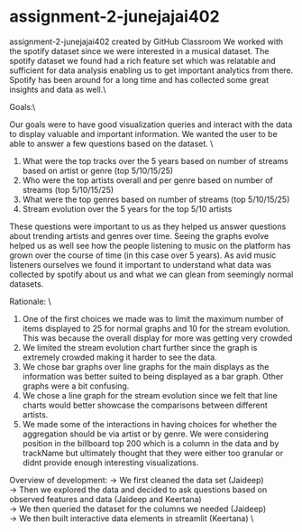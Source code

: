 # assignment-2-junejajai402
assignment-2-junejajai402 created by GitHub Classroom
We worked with the spotify dataset since we were interested in a musical dataset. The spotify dataset we found had a rich feature set which was relatable and sufficient for data analysis enabling us to get important analytics from there. Spotify has been around for a long time and has collected some great insights and data as well.\

Goals:\

Our goals were to have good visualization queries and interact with the data to display valuable and important information. We wanted the user to be able to answer a few questions based on the dataset. \
1. What were the top tracks over the 5 years based on number of streams based on artist or genre (top 5/10/15/25)
2. Who were the top artists overall and per genre based on number of streams (top 5/10/15/25)
3. What were the top genres based on number of streams (top 5/10/15/25)
4. Stream evolution over the 5 years for the top 5/10 artists

These questions were important to us as they helped us answer questions about trending artists and genres over time. Seeing the graphs evolve helped us as well see how the people listening to music on the platform has grown over the course of time (in this case over 5 years). As avid music listeners ourselves we found it important to understand what data was collected by spotify about us and what we can glean from seemingly normal datasets.


Rationale: \
1. One of the first choices we made was to limit the maximum number of items displayed to 25 for normal graphs and 10 for the stream evolution. This was because the overall display for more was getting very crowded
2. We limited the stream evolution chart further since the graph is extremely crowded making it harder to see the data.
3. We chose bar graphs over line graphs for the main displays as the information was better suited to being displayed as a bar graph. Other graphs were a bit confusing.
4. We chose a line graph for the stream evolution since we felt that line charts would better showcase the comparisons between different artists.
5. We made some of the interactions in having choices for whether the aggregation should be via artist or by genre. We were considering position in the billboard top 200 which is a column in the data and by trackName but ultimately thought that they were either too granular or didnt provide enough interesting visualizations.

Overview of development:
  -> We first cleaned the data set (Jaideep) \
  -> Then we explored the data and decided to ask questions based on observed features and data (Jaideep and Keertana) \
  -> We then queried the dataset for the columns we needed (Jaideep) \
  -> We then built interactive data elements in streamlit (Keertana) \ 

